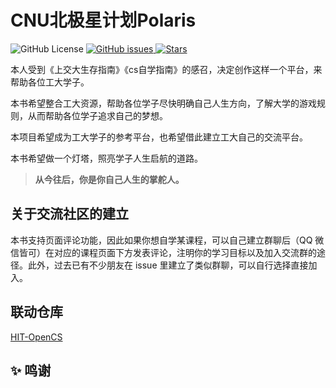 # CNU北极星计划Polaris

![GitHub License](https://img.shields.io/github/license/CNUCNUCNUPOLARIS/Newcomer-s-Guide-to-CNU)
[![GitHub issues](https://img.shields.io/github/issues/CNUCNUCNUPOLARIS/Newcomer-s-Guide-to-CNU?color=blue)
](https://github.com/CNUCNUCNUPOLARIS/Newcomer-s-Guide-to-CNU/issues)
[![Stars](https://img.shields.io/github/stars/CNUCNUCNUPOLARIS/Newcomer-s-Guide-to-CNU?label=Stars)](https://img.shields.io/github/stars/turturturturtur/Newcomer-s-Guide-to-HIT?label=Stars)

本人受到《上交大生存指南》《cs自学指南》的感召，决定创作这样一个平台，来帮助各位工大学子。

本书希望整合工大资源，帮助各位学子尽快明确自己人生方向，了解大学的游戏规则，从而帮助各位学子追求自己的梦想。

本项目希望成为工大学子的参考平台，也希望借此建立工大自己的交流平台。

本书希望做一个灯塔，照亮学子人生启航的道路。

> **从今往后，你是你自己人生的掌舵人。**

## 关于交流社区的建立

本书支持页面评论功能，因此如果你想自学某课程，可以自己建立群聊后（QQ 微信皆可）在对应的课程页面下方发表评论，注明你的学习目标以及加入交流群的途径。此外，过去已有不少朋友在 issue 里建立了类似群聊，可以自行选择直接加入。

## 联动仓库

[HIT-OpenCS](https://github.com/Cherrling/HIT-OpenCS)

## ✨ 鸣谢

